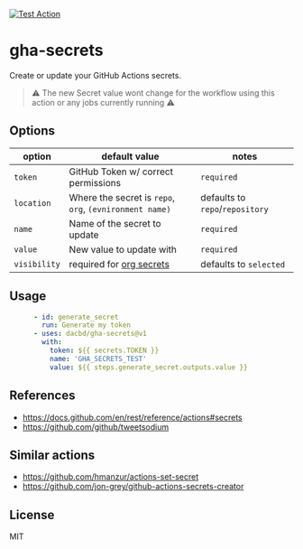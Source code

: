 [![Test Action](https://github.com/dacbd/gha-secrets/actions/workflows/test.yml/badge.svg)](https://github.com/dacbd/gha-secrets/actions/workflows/test.yml)
# gha-secrets
Create or update your GitHub Actions secrets.

> :warning: The new Secret value wont change for the workflow using this action or any jobs currently running :warning:

## Options
| option | default value | notes |
| ------------ | ------------ | ------------ |
| `token` | GitHub Token w/ correct permissions  | `required`  |
| `location` | Where the secret is `repo`, `org`, `(evnironment name)`  | defaults to `repo`/`repository` |
| `name` | Name of the secret to update | `required` |
| `value` | New value to update with | `required` |
| `visibility` | required for [org secrets](https://docs.github.com/en/rest/reference/actions#create-or-update-an-organization-secret)  | defaults to `selected` |

## Usage
```yml
      - id: generate_secret
        run: Generate my token
      - uses: dacbd/gha-secrets@v1
        with:
          token: ${{ secrets.TOKEN }}
          name: 'GHA_SECRETS_TEST'
          value: ${{ steps.generate_secret.outputs.value }}
```

## References
- https://docs.github.com/en/rest/reference/actions#secrets
- https://github.com/github/tweetsodium

## Similar actions
- https://github.com/hmanzur/actions-set-secret
- https://github.com/jon-grey/github-actions-secrets-creator



## License
MIT
